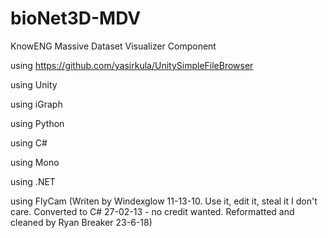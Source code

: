 # bioNet3D-MDV
KnowENG Massive Dataset Visualizer Component


using https://github.com/yasirkula/UnitySimpleFileBrowser

using Unity

using iGraph

using Python

using C#

using Mono

using .NET

using FlyCam (Writen by Windexglow 11-13-10.  Use it, edit it, steal it I don't care.
    Converted to C# 27-02-13 - no credit wanted.
    Reformatted and cleaned by Ryan Breaker 23-6-18)
